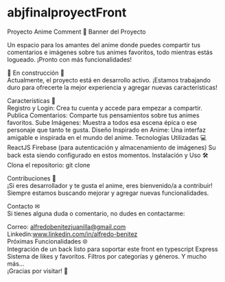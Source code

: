 # abjfinalproyectFront

Proyecto Anime Comment 🌟
Banner del Proyecto

Un espacio para los amantes del anime donde puedes compartir tus comentarios e imágenes sobre tus animes favoritos, todo mientras estás logueado. ¡Pronto con más funcionalidades!

🚧 En construcción 🚧  
Actualmente, el proyecto está en desarrollo activo. ¡Estamos trabajando duro para ofrecerte la mejor experiencia y agregar nuevas características!

Características 🚀  
Registro y Login: Crea tu cuenta y accede para empezar a compartir.
Publica Comentarios: Comparte tus pensamientos sobre tus animes favoritos.
Sube Imágenes: Muestra a todos esa escena épica o ese personaje que tanto te gusta.
Diseño Inspirado en Anime: Una interfaz amigable e inspirada en el mundo del anime.
Tecnologías Utilizadas 💻
ReactJS
Firebase (para autenticación y almacenamiento de imágenes) Su back esta siendo configurado en estos momentos. 
Instalación y Uso 🛠
Clona el repositorio:
git clone 

Contribuciones 🤝  
¡Si eres desarrollador y te gusta  el anime, eres bienvenido/a a contribuir! Siempre estamos buscando mejorar y agregar nuevas funcionalidades.

Contacto ✉  
Si tienes alguna duda o comentario, no dudes en contactarme:  

Correo: alfredobenitezjuanilla@gmail.com  
Linkedin:www.linkedin.com/in/alfredo-benitez  
Próximas Funcionalidades 🌐  
Integración de un back listo para soportar este front en typescript Express  
 Sistema de likes y favoritos.
 Filtros por categorías y géneros.
 Y mucho más...  
¡Gracias por visitar! 💖




